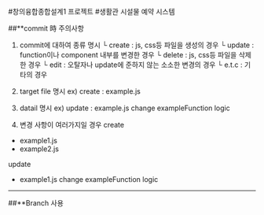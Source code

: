 #창의융합종합설계1 프로젝트
#생활관 시설물 예약 시스템


##**commit 時 주의사항

1. commit에 대하여 종류 명시
  └ create : js, css등 파일을 생성의 경우
  └ update : function이나 component 내부를 변경한 경우
  └ delete : js, css등 파일을 삭제한 경우
  └ edit : 오탈자나 update에 준하지 않는 소소한 변경의 경우
  └ e.t.c : 기타의 경우
  
2. target file 명시
  ex) create : example.js

3.  datail 명시
  ex) update : example.js change exampleFunction logic

4. 변경 사항이 여러가지일 경우
  create
  - example1.js
  - example2.js

  update
  - example1.js change exampleFunction logic

---

##**Branch 사용
